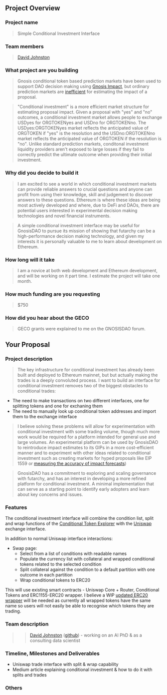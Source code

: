 ## Project Overview

### Project name
> Simple Conditional Investment Interface
### Team members 
> [David Johnston](https://www.linkedin.com/in/david-johnston-50461b141/)	
### What project are you building 
> Gnosis conditional token based prediction markets have been used to support DAO decision making using [Gnosis Impact](https://impact.gnosis.io/), but ordinary prediction markets are [inefficient](https://forum.gnosis.io/t/change-the-funding-structure-of-gnosis-impact-markets/794/15) for estimating the impact of a proposal. 

> "Conditional investment" is a more efficient market structure for estimating proposal impact. Given a proposal with "yes" and "no" outcomes, a conditional investment market allows people to exchange USDyes for ORGTOKENyes and USDno for ORGTOKENno. The USDyes:ORGTOKENyes market reflects the anticipated value of ORGTOKEN if "yes" is the resolution and the USDno:ORGTOKENno market reflects the anticipated value of ORGTOKEN if the resolution is "no". Unlike standard prediction markets, conditonal investment liquidity providers aren't exposed to large losses if they fail to correctly predict the ultimate outcome when providing their initial investment.
### Why did you decide to build it 
> I am excited to see a world in which conditional investment markets can provide reliable answers to crucial questions and anyone can profit from using their knowledge, skill and judgement to discover answers to these questions. Ethereum is where these ideas are being most actively developed and where, due to DeFi and DAOs, there are potential users interested in experimental decision making technologies and novel financial instruments.

> A simple conditional investment interface may be useful for GnosisDAO to pursue its mission of showing that futarchy can be a high-performance decision making technology, and given my interests it is personally valuable to me to learn about development on Ethereum.
### How long will it take 
> I am a novice at both web development and Ethereum development, and will be working on it part time. I estimate the project will take one month. 
### How much funding are you requesting  
> $750
### How did you hear about the GECO
> GECO grants were explained to me on the GNOSISDAO forum.

## Your Proposal 
### Project description
> The key infrastructure for conditional investment has already been built and deployed to Ethereum mainnet, but but actually making the trades is a deeply convoluted process. I want to build an interface for conditional investment removes two of the biggest obstacles to conditional trades:

 - The need to make transactions on two different interfaces, one for splitting tokens and one for exchaning them
 - The need to manually look up conditional token addresses and import them to the exchange interface

> I believe solving these problems will allow for experimentation with conditional investment with some trading volume, though much more work would be required for a platform intended for general use and large volumes. An experimental platform can be used by GnosisDAO to reintroduce impact estimates to its GIPs in a more cost-efficient manner and to experiment with other ideas related to conditional investment such as creating markets for hyped proposals like EIP 1559 or [measuring the accuracy of impact forecasts](https://docs.google.com/document/d/128PSz7i5JDArrz5EhTeowfzdrlqZPqiyKUP9eLRicwY/edit?usp=sharing))

> GnosisDAO has a commitment to exploring and scaling governance with futarchy, and has an interest in developing a more refined platform for conditional investment. A minimal implementation that can serve as a starting point to identify early adopters and learn about key concerns and issues.

### Features
The conditional investment interface will combine the condition list, split and wrap functions of the [Conditional Token Explorer](https://cte.gnosis.io) with the [Uniswap](https://app.uniswap.org/) exchange interface.

In addition to normal Uniswap interface interactions:
 - Swap page:
	- Select from a list of conditions with readable names
 	- Populate the currency list with collateral and wrapped conditional tokens related to the selected condition
 	- Split collateral against the condition to a default partition with one outcome in each partition
 	- Wrap conditional tokens to ERC20

This will use existing smart contracts - Uniswap Core + Router, Conditional Tokens and ERC1155-ERC20 wrapper. I believe a WIP [updated ERC20 wrapper](https://github.com/gnosis/1155-to-20/tree/feature/support-dynamic-fields) will be needed as currently all wrapped tokens have the same name so users will not easily be able to recognise which tokens they are trading.

### Team description
> > [David Johnston](https://www.linkedin.com/in/david-johnston-50461b141/) ([github](https://github.com/davidoj)) - working on an AI PhD & as a consulting data scientist
### Timeline, Milestones and Deliverables

 - Uniswap trade interface with split & wrap capability
 - Medium article explaining conditional investment & how to do it with splits and trades

### Others	 
